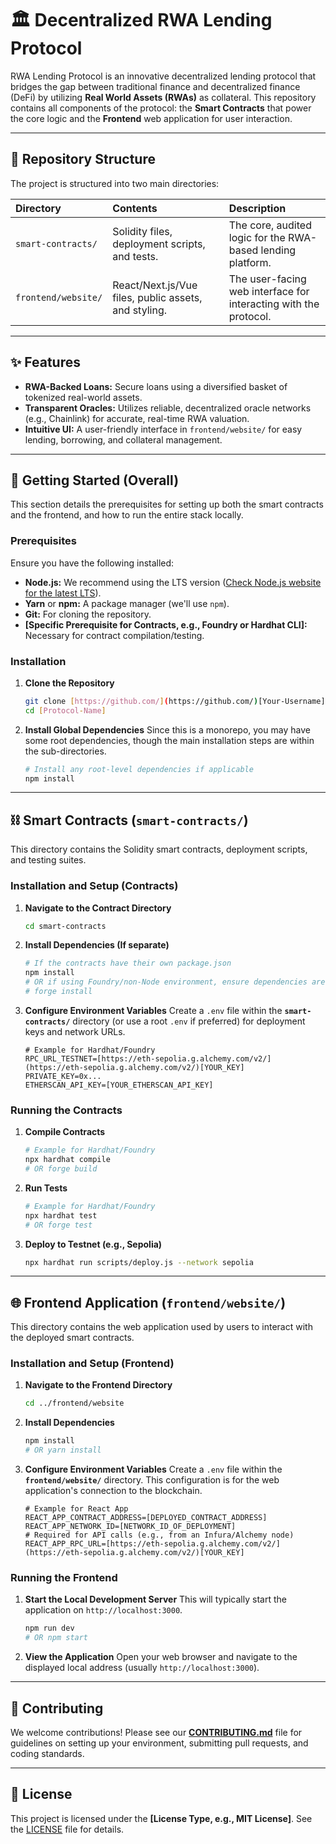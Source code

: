 # 🏛️ Decentralized RWA Lending Protocol

RWA Lending Protocol is an innovative decentralized lending protocol that bridges the gap between traditional finance and decentralized finance (DeFi) by utilizing **Real World Assets (RWAs)** as collateral. This repository contains all components of the protocol: the **Smart Contracts** that power the core logic and the **Frontend** web application for user interaction.

---

## 📂 Repository Structure

The project is structured into two main directories:

| Directory | Contents | Description |
| :--- | :--- | :--- |
| `smart-contracts/` | Solidity files, deployment scripts, and tests. | The core, audited logic for the RWA-based lending platform. |
| `frontend/website/` | React/Next.js/Vue files, public assets, and styling. | The user-facing web interface for interacting with the protocol. |

---

## ✨ Features

* **RWA-Backed Loans:** Secure loans using a diversified basket of tokenized real-world assets.
* **Transparent Oracles:** Utilizes reliable, decentralized oracle networks (e.g., Chainlink) for accurate, real-time RWA valuation.
* **Intuitive UI:** A user-friendly interface in `frontend/website/` for easy lending, borrowing, and collateral management.

---

## 🚀 Getting Started (Overall)

This section details the prerequisites for setting up both the smart contracts and the frontend, and how to run the entire stack locally.

### Prerequisites

Ensure you have the following installed:

* **Node.js:** We recommend using the LTS version ([Check Node.js website for the latest LTS](https://nodejs.org/)).
* **Yarn** or **npm:** A package manager (we'll use `npm`).
* **Git:** For cloning the repository.
* **[Specific Prerequisite for Contracts, e.g., Foundry or Hardhat CLI]:** Necessary for contract compilation/testing.

### Installation

1.  **Clone the Repository**
    ```bash
    git clone [https://github.com/](https://github.com/)[Your-Username]/[Protocol-Name].git
    cd [Protocol-Name]
    ```

2.  **Install Global Dependencies**
    Since this is a monorepo, you may have some root dependencies, though the main installation steps are within the sub-directories.

    ```bash
    # Install any root-level dependencies if applicable
    npm install
    ```

---

## ⛓️ Smart Contracts (`smart-contracts/`)

This directory contains the Solidity smart contracts, deployment scripts, and testing suites.

### Installation and Setup (Contracts)

1.  **Navigate to the Contract Directory**
    ```bash
    cd smart-contracts
    ```
2.  **Install Dependencies (If separate)**
    ```bash
    # If the contracts have their own package.json
    npm install
    # OR if using Foundry/non-Node environment, ensure dependencies are fetched
    # forge install
    ```
3.  **Configure Environment Variables**
    Create a `.env` file within the **`smart-contracts/`** directory (or use a root `.env` if preferred) for deployment keys and network URLs.

    ```env
    # Example for Hardhat/Foundry
    RPC_URL_TESTNET=[https://eth-sepolia.g.alchemy.com/v2/](https://eth-sepolia.g.alchemy.com/v2/)[YOUR_KEY]
    PRIVATE_KEY=0x...
    ETHERSCAN_API_KEY=[YOUR_ETHERSCAN_API_KEY]
    ```

### Running the Contracts

1.  **Compile Contracts**
    ```bash
    # Example for Hardhat/Foundry
    npx hardhat compile
    # OR forge build
    ```
2.  **Run Tests**
    ```bash
    # Example for Hardhat/Foundry
    npx hardhat test
    # OR forge test
    ```
3.  **Deploy to Testnet (e.g., Sepolia)**
    ```bash
    npx hardhat run scripts/deploy.js --network sepolia
    ```

---

## 🌐 Frontend Application (`frontend/website/`)

This directory contains the web application used by users to interact with the deployed smart contracts.

### Installation and Setup (Frontend)

1.  **Navigate to the Frontend Directory**
    ```bash
    cd ../frontend/website
    ```
2.  **Install Dependencies**
    ```bash
    npm install
    # OR yarn install
    ```
3.  **Configure Environment Variables**
    Create a `.env` file within the **`frontend/website/`** directory. This configuration is for the web application's connection to the blockchain.

    ```env
    # Example for React App
    REACT_APP_CONTRACT_ADDRESS=[DEPLOYED_CONTRACT_ADDRESS]
    REACT_APP_NETWORK_ID=[NETWORK_ID_OF_DEPLOYMENT]
    # Required for API calls (e.g., from an Infura/Alchemy node)
    REACT_APP_RPC_URL=[https://eth-sepolia.g.alchemy.com/v2/](https://eth-sepolia.g.alchemy.com/v2/)[YOUR_KEY]
    ```

### Running the Frontend

1.  **Start the Local Development Server**
    This will typically start the application on `http://localhost:3000`.

    ```bash
    npm run dev
    # OR npm start
    ```

2.  **View the Application**
    Open your web browser and navigate to the displayed local address (usually `http://localhost:3000`).

---

## 🤝 Contributing

We welcome contributions! Please see our **[CONTRIBUTING.md](CONTRIBUTING.md)** file for guidelines on setting up your environment, submitting pull requests, and coding standards.

---

## 📜 License

This project is licensed under the **[License Type, e.g., MIT License]**. See the [LICENSE](LICENSE) file for details.
